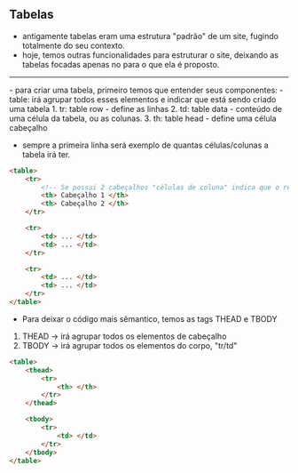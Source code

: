 ## Tabelas
- antigamente tabelas eram uma estrutura "padrão" de um site, fugindo totalmente do seu contexto.
- hoje, temos outras funcionalidades para estruturar o site, deixando as tabelas focadas apenas no para o que ela é proposto.
<hr>
- para criar uma tabela, primeiro temos que entender seus componentes:
- table: irá agrupar todos esses elementos e indicar que está sendo criado uma tabela
1. tr: table row - define as linhas
2. td: table data - conteúdo de uma célula da tabela, ou as colunas.
3. th: table head - define uma célula cabeçalho

- sempre a primeira linha será exemplo de quantas células/colunas a tabela irá ter.

```html
<table>
    <tr>
        <!-- Se possui 2 cabeçalhos "células de coluna" indica que o resto da tabela só terá 2 td "coluna" -->
        <th> Cabeçalho 1 </th>
        <th> Cabeçalho 2 </th>
    </tr>

    <tr>
        <td> ... </td>
        <td> ... </td>
    </tr>

    <tr>
        <td> ... </td>
        <td> ... </td>
    </tr>
</table>
```

- Para deixar o código mais sêmantico, temos as tags THEAD e TBODY
1. THEAD -> irá agrupar todos os elementos de cabeçalho
2. TBODY -> irá agrupar todos os elementos do corpo, "tr/td"

```html
<table>
    <thead>
        <tr> 
            <th> </th>
        </tr>
    </thead>

    <tbody>
        <tr>
            <td> </td>
        </tr>
    </tbody>
</table>
```